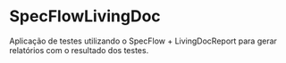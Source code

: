 # SpecFlowLivingDoc
Aplicação de testes utilizando o SpecFlow + LivingDocReport para gerar relatórios com o resultado dos testes.
